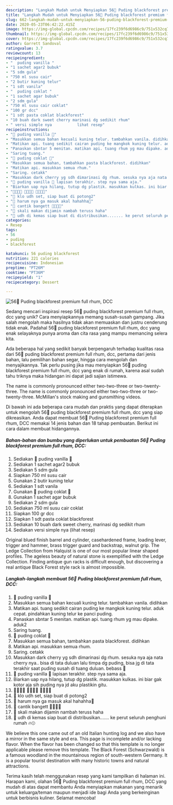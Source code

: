 ```yaml
---
description: "Langkah Mudah untuk Menyiapkan 56🍒 Puding blackforest premium full rhum, DCC, Lezat"
title: "Langkah Mudah untuk Menyiapkan 56🍒 Puding blackforest premium full rhum, DCC, Lezat"
slug: 662-langkah-mudah-untuk-menyiapkan-56-puding-blackforest-premium-full-rhum-dcc-lezat
date: 2020-05-23T06:42:22.415Z
image: https://img-global.cpcdn.com/recipes/17fc239f6d6986c9/751x532cq70/56🍒-puding-blackforest-premium-full-rhum-dcc-foto-resep-utama.jpg
thumbnail: https://img-global.cpcdn.com/recipes/17fc239f6d6986c9/751x532cq70/56🍒-puding-blackforest-premium-full-rhum-dcc-foto-resep-utama.jpg
cover: https://img-global.cpcdn.com/recipes/17fc239f6d6986c9/751x532cq70/56🍒-puding-blackforest-premium-full-rhum-dcc-foto-resep-utama.jpg
author: Garrett Sandoval
ratingvalue: 3.7
reviewcount: 13
recipeingredient:
- "  puding vanilla "
- "1 sachet agar2 bubuk"
- "5 sdm gula"
- "750 ml susu cair"
- "2 butir kuning telur"
- "1 sdt vanila"
- "  puding coklat "
- "1 sachet agar bubuk"
- "2 sdm gula"
- "750 ml susu cair coklat"
- "100 gr dcc"
- "1 sdt pasta coklat blackforest"
- "10 buah dark sweet cherry marinasi dg sedikit rhum"
- " versi simple nya           lihat resep"
recipeinstructions:
- "🌺 puding vanilla 🌺"
- "Masukkan semua bahan kecuali kuning telur. tambahkan vanila. didihkan"
- "Matikan api. tuang sedikit cairan puding ke mangkok kuning telur. aduk cepat. pindahkan kuning telur ke panci puding."
- "Panaskan sbntar 5 menitan. matikan api. tuang rhum yg mau dipake. aduk2"
- "Saring tuang."
- "🌺 puding coklat 🌺"
- "Masukkan semua bahan, tambahkan pasta blackforest. didihkan"
- "Matikan api. masukkan semua rhum."
- "Saring. cetakk"
- "Masukkan dark cherry yg sdh dimarinasi dg rhum. sesuka nya aja nata cherry nya.. bisa di tata duluan lalu timpa dg puding, bisa jg di tata terakhir saat puding susah di tuang duluan. bebass 🍾"
- "🌺 puding vanilla 🌺 lapisan terakhir. step nya sama aja."
- "Biarkan uap nya hilang, tutup dg plastik. masukkan kulkas. ini biar gak kotor aja sih puding nya jd aku plastikin gitu."
- "🥰🥰🥰🥰 🌺🌺🌺🌺 🥰🥰🥰🥰"
- "🌺 klo udh set, siap buat di potong2"
- "🌺 harum nya ga masuk akal hahahha🥰"
- "🌺 cantik bangett 🍮🥰🍮🥰"
- "🌺 skali makan dijamin nambah teruss haha"
- "🌺 udh di kemas siap buat di distribusikan....... ke perut seluruh penghuni rumah 🔥😍"
categories:
- Resep
tags:
- 56
- puding
- blackforest

katakunci: 56 puding blackforest 
nutrition: 221 calories
recipecuisine: Indonesian
preptime: "PT26M"
cooktime: "PT36M"
recipeyield: "1"
recipecategory: Dessert

---
```



![56🍒 Puding blackforest premium full rhum, DCC](https://img-global.cpcdn.com/recipes/17fc239f6d6986c9/751x532cq70/56🍒-puding-blackforest-premium-full-rhum-dcc-foto-resep-utama.jpg)

Sedang mencari inspirasi resep 56🍒 puding blackforest premium full rhum, dcc yang unik? Cara menyiapkannya memang susah-susah gampang. Jika salah mengolah maka hasilnya tidak akan memuaskan dan justru cenderung tidak enak. Padahal 56🍒 puding blackforest premium full rhum, dcc yang enak selayaknya punya aroma dan cita rasa yang mampu memancing selera kita.

Ada beberapa hal yang sedikit banyak berpengaruh terhadap kualitas rasa dari 56🍒 puding blackforest premium full rhum, dcc, pertama dari jenis bahan, lalu pemilihan bahan segar, hingga cara mengolah dan menyajikannya. Tak perlu pusing jika mau menyiapkan 56🍒 puding blackforest premium full rhum, dcc yang enak di rumah, karena asal sudah tahu triknya maka hidangan ini dapat jadi sajian istimewa.

The name is commonly pronounced either two-two-three or two-twenty-three. The name is commonly pronounced either two-two-three or two-twenty-three. McMillan&#39;s stock making and gunsmithing videos.


Di bawah ini ada beberapa cara mudah dan praktis yang dapat diterapkan untuk mengolah 56🍒 puding blackforest premium full rhum, dcc yang siap dikreasikan. Anda dapat membuat 56🍒 Puding blackforest premium full rhum, DCC memakai 14 jenis bahan dan 18 tahap pembuatan. Berikut ini cara dalam membuat hidangannya.

<!--inarticleads1-->

##### Bahan-bahan dan bumbu yang diperlukan untuk pembuatan 56🍒 Puding blackforest premium full rhum, DCC:

1. Sediakan  🌺 puding vanilla 🌺
1. Sediakan 1 sachet agar2 bubuk
1. Sediakan 5 sdm gula
1. Siapkan 750 ml susu cair
1. Gunakan 2 butir kuning telur
1. Sediakan 1 sdt vanila
1. Gunakan  🌺 puding coklat 🌺
1. Gunakan 1 sachet agar bubuk
1. Sediakan 2 sdm gula
1. Sediakan 750 ml susu cair coklat
1. Siapkan 100 gr dcc
1. Siapkan 1 sdt pasta coklat blackforest
1. Sediakan 10 buah dark sweet cherry, marinasi dg sedikit rhum
1. Sediakan  versi simple nya           (lihat resep)


Original blued finish barrel and cylinder, casehardened frame, loading lever, trigger and hammer, brass trigger guard and backstrap, walnut grip. The Ledge Collection from Halquist is one of our most popular linear shaped profiles. The ageless beauty of natural stone is exemplified with the Ledge Collection. Finding antique gun racks is difficult enough, but discovering a real antique Black Forest style rack is almost impossible. 

<!--inarticleads2-->

##### Langkah-langkah membuat 56🍒 Puding blackforest premium full rhum, DCC:

1. 🌺 puding vanilla 🌺
1. Masukkan semua bahan kecuali kuning telur. tambahkan vanila. didihkan
1. Matikan api. tuang sedikit cairan puding ke mangkok kuning telur. aduk cepat. pindahkan kuning telur ke panci puding.
1. Panaskan sbntar 5 menitan. matikan api. tuang rhum yg mau dipake. aduk2
1. Saring tuang.
1. 🌺 puding coklat 🌺
1. Masukkan semua bahan, tambahkan pasta blackforest. didihkan
1. Matikan api. masukkan semua rhum.
1. Saring. cetakk
1. Masukkan dark cherry yg sdh dimarinasi dg rhum. sesuka nya aja nata cherry nya.. bisa di tata duluan lalu timpa dg puding, bisa jg di tata terakhir saat puding susah di tuang duluan. bebass 🍾
1. 🌺 puding vanilla 🌺 lapisan terakhir. step nya sama aja.
1. Biarkan uap nya hilang, tutup dg plastik. masukkan kulkas. ini biar gak kotor aja sih puding nya jd aku plastikin gitu.
1. 🥰🥰🥰🥰 🌺🌺🌺🌺 🥰🥰🥰🥰
1. 🌺 klo udh set, siap buat di potong2
1. 🌺 harum nya ga masuk akal hahahha🥰
1. 🌺 cantik bangett 🍮🥰🍮🥰
1. 🌺 skali makan dijamin nambah teruss haha
1. 🌺 udh di kemas siap buat di distribusikan....... ke perut seluruh penghuni rumah 🔥😍


We believe this one came out of an old Italian hunting log and we also have a mirror in the same style and era. This page is incomplete and/or lacking flavor. When the flavor has been changed so that this template is no longer applicable please remove this template. The Black Forest (Schwarzwald) is a famous woodland in the mountainous region of south-western Germany. It is a popular tourist destination with many historic towns and natural attractions. 

Terima kasih telah menggunakan resep yang kami tampilkan di halaman ini. Harapan kami, olahan 56🍒 Puding blackforest premium full rhum, DCC yang mudah di atas dapat membantu Anda menyiapkan makanan yang menarik untuk keluarga/teman maupun menjadi ide bagi Anda yang berkeinginan untuk berbisnis kuliner. Selamat mencoba!
